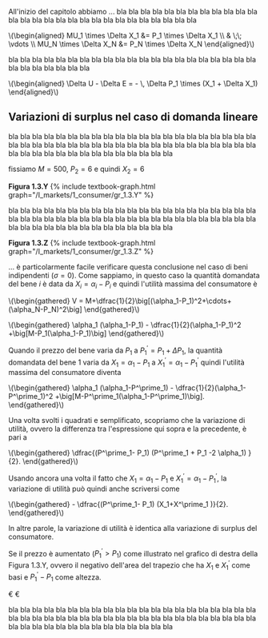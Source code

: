 

All'inizio del capitolo abbiamo ...
bla bla bla bla bla bla bla bla bla bla bla bla bla bla bla bla bla bla bla bla bla bla bla bla bla bla bla bla 


<p>
\(\begin{aligned}
  MU_1 \times \Delta X_1 &= P_1 \times \Delta X_1 \\
  		& \;\; \vdots  \\
  MU_N \times \Delta X_N &= P_N \times \Delta X_N
\end{aligned}\)
</p>


bla bla bla bla bla bla bla bla bla bla bla bla bla bla bla bla bla bla bla bla bla bla bla bla bla bla bla bla

<p>
\(\begin{aligned}
  \Delta U - \Delta E = - \, \Delta P_1 \times (X_1 + \Delta X_1) 
\end{aligned}\)
</p>



<h2 id="SUBSEC_expenditure-linear-it">Variazioni di surplus nel caso di domanda lineare</h2>

bla bla bla bla bla bla bla bla bla bla bla bla bla bla bla bla bla bla bla bla bla bla bla bla bla bla bla bla 
bla bla bla bla bla bla bla bla bla bla bla bla bla bla bla bla bla bla bla bla bla bla bla bla bla bla bla bla

fissiamo $M=500$, $P_2=6$ e quindi $X_2=6$

<a id="gr_1.3.Y"><strong>Figura 1.3.Y</strong></a>
{% include textbook-graph.html graph="/I_markets/1_consumer/gr_1.3.Y" %}

bla bla bla bla bla bla bla bla bla bla bla bla bla bla bla bla bla bla bla bla bla bla bla bla bla bla bla bla 
bla bla bla bla bla bla bla bla bla bla bla bla bla bla bla bla bla bla bla bla bla bla bla bla bla bla bla bla

<a id="gr_1.3.Z"><strong>Figura 1.3.Z</strong></a>
{% include textbook-graph.html graph="/I_markets/1_consumer/gr_1.3.Z" %}


... è particolarmente facile verificare questa conclusione nel caso di beni indipendenti ($\sigma=0$). Come sappiamo,
in questo caso la quantità domandata del bene $i$ è data da $X_i = \alpha_i - P_i$ e quindi l'utilità massima del consumatore
è

<p>
\(\begin{gathered}
 V = M+\dfrac{1}{2}\big[(\alpha_1-P_1)^2+\cdots+(\alpha_N-P_N)^2\big]
\end{gathered}\)
</p>

<p>
\(\begin{gathered}
 \alpha_1 (\alpha_1-P_1) - \dfrac{1}{2}(\alpha_1-P_1)^2
 +\big[M-P_1(\alpha_1-P_1)\big]
\end{gathered}\)
</p>


Quando il prezzo del bene varia da $P_1$ a $P^\prime_1=P_1+\Delta P_1$, la quantità domandata del bene $1$ varia da $X_1 = \alpha_1 - P_1$ a 
$X^\prime_1 = \alpha_1 - P^\prime_1$ quindi l'utilità massima del consumatore diventa
<p>
\(\begin{gathered}
 \alpha_1 (\alpha_1-P^\prime_1) - \dfrac{1}{2}(\alpha_1-P^\prime_1)^2
 +\big[M-P^\prime_1(\alpha_1-P^\prime_1)\big].
\end{gathered}\)
</p>



Una volta svolti i quadrati e semplificato, scopriamo che la variazione di utilità, ovvero la differenza tra l'espressione qui
sopra e la precedente, è pari a 
<p>
\(\begin{gathered}
  \dfrac{(P^\prime_1- P_1) (P^\prime_1 + P_1 -2 \alpha_1) }{2}.
\end{gathered}\)
</p>

Usando ancora una volta il fatto che $X_1 = \alpha_1 - P_1$ e $X^\prime_1 = \alpha_1 - P^\prime_1$, la variazione di utilità può quindi anche scriversi come

<p>
\(\begin{gathered}
 - \dfrac{(P^\prime_1- P_1) (X_1+X^\prime_1 )}{2}.
\end{gathered}\)
</p>

In altre parole, la variazione di utilità è identica alla variazione di surplus del consumatore.

Se il prezzo è aumentato ($P^\prime_1>P_1$) come illustrato nel grafico di destra della Figura 1.3.Y, ovvero il negativo dell'area del trapezio che ha $X_1$ e $X^\prime_1$ come basi e $P^\prime_1- P_1$ come altezza.

€ €

bla bla bla bla bla bla bla bla bla bla bla bla bla bla bla bla bla bla bla bla bla bla bla bla bla bla bla bla 
bla bla bla bla bla bla bla bla bla bla bla bla bla bla bla bla bla bla bla bla bla bla bla bla bla bla bla bla

